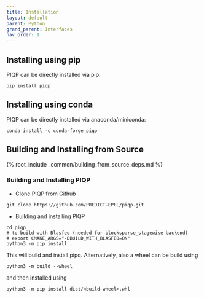 ```yaml
---
title: Installation 
layout: default
parent: Python
grand_parent: Interfaces
nav_order: 1
---
```


## Installing using pip

PIQP can be directly installed via pip:

```shell
pip install piqp
```

## Installing using conda

PIQP can be directly installed via anaconda/miniconda:

```shell
conda install -c conda-forge piqp
```

## Building and Installing from Source

{% root_include _common/building_from_source_deps.md %}

### Building and Installing PIQP

* Clone PIQP from Github
```shell
git clone https://github.com/PREDICT-EPFL/piqp.git
```
* Building and installing PIQP
```shell
cd piqp
# to build with Blasfeo (needed for blocksparse_stagewise backend)
# export CMAKE_ARGS="-DBUILD_WITH_BLASFEO=ON"
python3 -m pip install .
```
This will build and install pipq. Alternatively, also a wheel can be build using
```shell
python3 -m build --wheel
```
and then installed using
```shell
python3 -m pip install dist/<build-wheel>.whl
```
